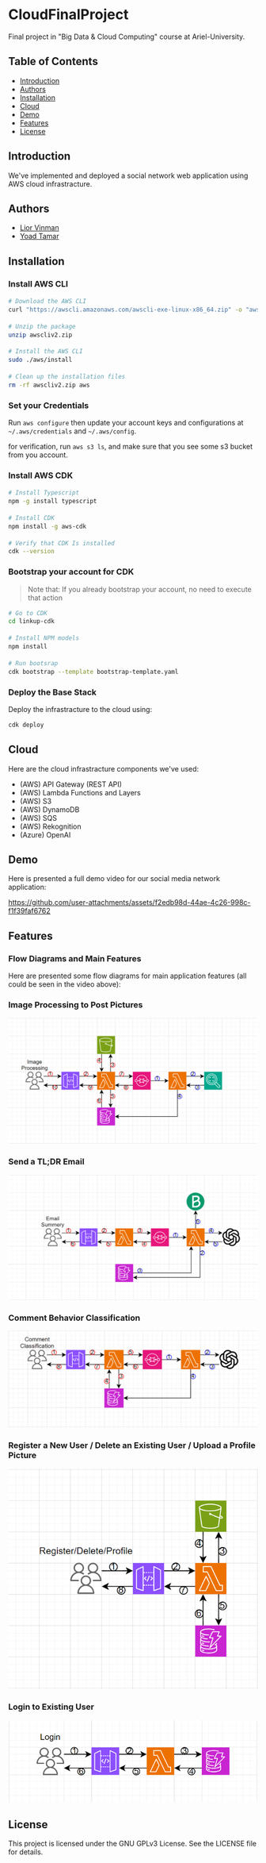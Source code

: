 # CloudFinalProject
Final project in "Big Data &amp; Cloud Computing" course at Ariel-University.

## Table of Contents
- [Introduction](#Introduction)
- [Authors](#Authors)
- [Installation](#Installation)
- [Cloud](#Cloud)
- [Demo](#Demo)
- [Features](#Features)
- [License](#License)

## Introduction

We've implemented and deployed a social network web application using AWS cloud infrastracture.

## Authors
- [Lior Vinman](https://github.com/liorvi35)
- [Yoad Tamar](https://github.com/YoadTamar)

## Installation
### Install AWS CLI
```bash
# Download the AWS CLI 
curl "https://awscli.amazonaws.com/awscli-exe-linux-x86_64.zip" -o "awscliv2.zip"

# Unzip the package
unzip awscliv2.zip

# Install the AWS CLI
sudo ./aws/install

# Clean up the installation files 
rm -rf awscliv2.zip aws
```

### Set your Credentials
Run `aws configure` then update your account keys and configurations at `~/.aws/credentials` and `~/.aws/config`.

for verification, run `aws s3 ls`, and make sure that you see some s3 bucket from you account. 

### Install AWS CDK 
```bash
# Install Typescript
npm -g install typescript

# Install CDK
npm install -g aws-cdk

# Verify that CDK Is installed
cdk --version
```

### Bootstrap your account for CDK
> Note that: If you already bootstrap your account, no need to execute that action
```bash
# Go to CDK
cd linkup-cdk

# Install NPM models
npm install

# Run bootsrap
cdk bootstrap --template bootstrap-template.yaml
```

### Deploy the Base Stack
Deploy the infrastracture to the cloud using:
```bash
cdk deploy
```

## Cloud
Here are the cloud infrastracture components we've used:

- (AWS) API Gateway (REST API)
- (AWS) Lambda Functions and Layers
- (AWS) S3
- (AWS) DynamoDB
- (AWS) SQS
- (AWS) Rekognition
- (Azure) OpenAI

## Demo
Here is presented a full demo video for our social media network application:

https://github.com/user-attachments/assets/f2edb98d-44ae-4c26-998c-f1f39faf6762

## Features

### Flow Diagrams and Main Features
Here are presented some flow diagrams for main application features (all could be seen in the video above):

### Image Processing to Post Pictures
<center><img src="https://github.com/liorvi35/CloudFinalProject/blob/main/flow_diagrams/image_processing.png" alt="description of the image"></center>

### Send a TL;DR Email
<center><img src="https://github.com/liorvi35/CloudFinalProject/blob/main/flow_diagrams/email_summery.png" alt="description of the image"></center>

### Comment Behavior Classification
<center><img src="https://github.com/liorvi35/CloudFinalProject/blob/main/flow_diagrams/comment_classification.png" alt="description of the image"></center>

### Register a New User / Delete an Existing User / Upload a Profile Picture
<center><img src="https://github.com/liorvi35/CloudFinalProject/blob/main/flow_diagrams/register_delete_profile.png" alt="description of the image"></center>

### Login to Existing User
<center><img src="https://github.com/liorvi35/CloudFinalProject/blob/main/flow_diagrams/login.png" alt="description of the image"></center>

## License
This project is licensed under the GNU GPLv3 License. See the LICENSE file for details.
